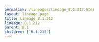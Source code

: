 ```yaml
---
permalink: /lineages/lineage_B.1.212.html
layout: lineage_page
title: Lineage B.1.212
lineage: B.1.212
parent: B.1
children: ['B.1.212']
---
```

